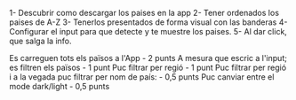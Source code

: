 1- Descubrir como descargar los paises en la app
2- Tener ordenados los paises de A-Z
3- Tenerlos presentados de forma visual con las banderas
4- Configurar el input para que detecte y te muestre los paises.
5- Al dar click, que salga la info.

Es carreguen tots els països a l'App -  2 punts
A mesura que escric a l'input; es filtren els països -  1 punt
Puc filtrar per regió - 1 punt
Puc filtrar per regió i a la vegada puc filtrar per nom de país: - 0,5 punts
Puc canviar entre el mode dark/light - 0,5 punts